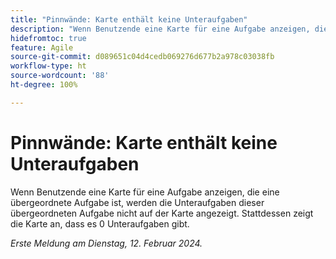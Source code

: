 ```yaml
---
title: "Pinnwände: Karte enthält keine Unteraufgaben"
description: "Wenn Benutzende eine Karte für eine Aufgabe anzeigen, die eine übergeordnete Aufgabe ist, werden die Unteraufgaben dieser übergeordneten Aufgabe nicht auf der Karte angezeigt. Stattdessen zeigt die Karte an, dass es 0 Unteraufgaben gibt."
hidefromtoc: true
feature: Agile
source-git-commit: d089651c04d4cedb069276d677b2a978c03038fb
workflow-type: ht
source-wordcount: '88'
ht-degree: 100%

---
```



# Pinnwände: Karte enthält keine Unteraufgaben

Wenn Benutzende eine Karte für eine Aufgabe anzeigen, die eine übergeordnete Aufgabe ist, werden die Unteraufgaben dieser übergeordneten Aufgabe nicht auf der Karte angezeigt. Stattdessen zeigt die Karte an, dass es 0 Unteraufgaben gibt.

_Erste Meldung am Dienstag, 12. Februar 2024._
